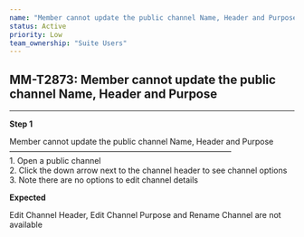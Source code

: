```yaml
---
name: "Member cannot update the public channel Name, Header and Purpose"
status: Active
priority: Low
team_ownership: "Suite Users"
---
```


## MM-T2873: Member cannot update the public channel Name, Header and Purpose

---

**Step 1**

Member cannot update the public channel Name, Header and Purpose\
————————————————————————————\
1\. Open a public channel\
2\. Click the down arrow next to the channel header to see channel options\
3\. Note there are no options to edit channel details

**Expected**

Edit Channel Header, Edit Channel Purpose and Rename Channel are not available
